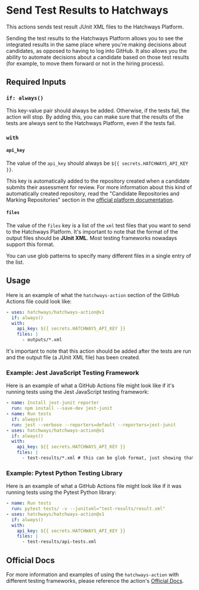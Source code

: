 # Send Test Results to Hatchways

This actions sends test result JUnit XML files to the Hatchways Platform.

Sending the test results to the Hatchways Platform allows you to see the integrated results in the same place where you're making decisions about candidates, as opposed to having to log into GitHub. It also allows you the ability to automate decisions about a candidate based on those test results (for example, to move them forward or not in the hiring process).

## Required Inputs

### `if: always()`

This key-value pair should always be added. Otherwise, if the tests fail, the action will stop. By adding this, you can make sure that the results of the tests are always sent to the Hatchways Platform, even if the tests fail.

### `with`

#### `api_key`

The value of the `api_key` should always be `${{ secrets.HATCHWAYS_API_KEY }}`.

This key is automatically added to the repository created when a candidate submits their assessment for review. For more information about this kind of automatically created repository, read the "Candidate Repositories and Marking Repositories" section in the [official platform documentation](https://docs.hatchways.io/docs/automating-an-assessment#4-optional-display-automated-tests-results-in-the-hatchways-platform).

#### `files`

The value of the `files` key is a list of the `xml` test files that you want to send to the Hatchways Platform. It's important to note that the format of the output files should be **JUnit XML**. Most testing frameworks nowadays support this format.

You can use glob patterns to specify many different files in a single entry of the list.

## Usage

Here is an example of what the `hatchways-action` section of the GitHub Actions file could look like:

```yaml
- uses: hatchways/hatchways-action@v1
  if: always()
  with:
    api_key: ${{ secrets.HATCHWAYS_API_KEY }}
    files: |
      - outputs/*.xml
```

It's important to note that this action should be added after the tests are run and the output file (a JUnit XML file) has been created.

### Example: Jest JavaScript Testing Framework

Here is an example of what a GitHub Actions file might look like if it's running tests using the Jest JavaScript testing framework:

```yaml
- name: Install jest-junit reporter
  run: npm install --save-dev jest-junit
- name: Run tests
  if: always()
  run: jest --verbose --reporters=default --reporters=jest-junit
- uses: hatchways/hatchways-action@v1
  if: always()
  with:
    api_key: ${{ secrets.HATCHWAYS_API_KEY }}
    files: |
      - test-results/*.xml # this can be glob format, just showing that here
```

### Example: Pytest Python Testing Library

Here is an example of what a GitHub Actions file might look like if it was running tests using the Pytest Python library:

```yaml
- name: Run tests
  run: pytest tests/ -v --junitxml="test-results/result.xml"
- uses: hatchways/hatchways-action@v1
  if: always()
  with:
    api_key: ${{ secrets.HATCHWAYS_API_KEY }}
    files: |
      - test-results/api-tests.xml
```

## Official Docs

For more information and examples of using the `hatchways-action` with different testing frameworks, please reference the action's [Official Docs](https://docs.hatchways.io/docs/using-the-hatchways-action-github-action).
